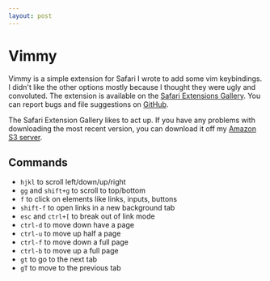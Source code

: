 ```yaml
---
layout:	post
---
```


# Vimmy

Vimmy is a simple extension for Safari I wrote to add some vim keybindings. I didn't like the other options mostly because I thought they were ugly and convoluted. The extension is available on the [Safari Extensions Gallery](https://safari-extensions.apple.com/details/?id=com.gggritso.vimmy-36948PQEY6). You can report bugs and file suggestions on [GitHub](https://github.com/gggritso/Vimmy.safariextension).

The Safari Extension Gallery likes to act up. If you have any problems with downloading the most recent version, you can download it off my [Amazon S3 server](https://s3.amazonaws.com/gggritso.com/Vimmy.safariextz).

## Commands

- `hjkl` to scroll left/down/up/right
- `gg` and `shift+g` to scroll to top/bottom
- `f` to click on elements like links, inputs, buttons
- `shift-f` to open links in a new background tab
- `esc` and `ctrl+[` to break out of link mode
- `ctrl-d` to move down have a page
- `ctrl-u` to move up half a page
- `ctrl-f` to move down a full page
- `ctrl-b` to move up a full page
- `gt` to go to the next tab
- `gT` to move to the previous tab
